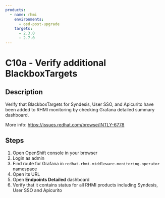 ```yaml
---
products:
  - name: rhmi
    environments:
      - osd-post-upgrade
    targets:
      - 2.3.0
      - 2.7.0
---
```


# C10a - Verify additional BlackboxTargets

## Description

Verify that BlackboxTargets for Syndesis, User SSO, and Apicurito have been added to RHMI monitoring by checking Grafana detailed summary dashboard.

More info: <https://issues.redhat.com/browse/INTLY-6778>

## Steps

1. Open OpenShift console in your browser
2. Login as admin
3. Find route for Grafana in `redhat-rhmi-middleware-monitoring-operator` namespace
4. Open its URL
5. Open **Endpoints Detailed** dashboard
6. Verify that it contains status for all RHMI products including Syndesis, User SSO and Apicurito
